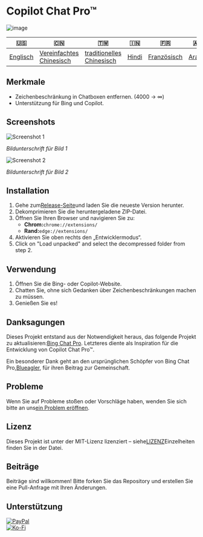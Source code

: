 # Copilot Chat Pro™

![image](https://user-images.githubusercontent.com/69091361/297645227-67e62dd6-9322-4622-aa35-f7624fdf8698.png)

| 🇺🇸                  | 🇨🇳                                        | 🇹🇼                                         | 🇮🇳                  | 🇫🇷                        | 🇦🇪                   | 🇩🇪                    | 🇯🇵                      | 🇪🇸                     |
| --------------------- | ------------------------------------------- | -------------------------------------------- | --------------------- | --------------------------- | ---------------------- | ----------------------- | ------------------------- | ------------------------ |
| [Englisch](README.md) | [Vereinfachtes Chinesisch](README.zh-CN.md) | [traditionelles Chinesisch](README.zh-TW.md) | [Hindi](README.hi.md) | [Französisch](README.fr.md) | [Araber](README.ar.md) | [Deutsch](README.de.md) | [japanisch](README.ja.md) | [Spanisch](README.es.md) |

## Merkmale

-   Zeichenbeschränkung in Chatboxen entfernen. (4000 -> ∞)
-   Unterstützung für Bing und Copilot.

## Screenshots

![Screenshot 1](https://user-images.githubusercontent.com/69091361/297644441-b17ea2d1-94c4-4543-92fd-d094bb8187c6.png)

_Bildunterschrift für Bild 1_

![Screenshot 2](https://user-images.githubusercontent.com/69091361/297644441-b17ea2d1-94c4-4543-92fd-d094bb8187c6.png)

_Bildunterschrift für Bild 2_

## Installation

1.  Gehe zum[Release-Seite](https://github.com/qzxtu/Copilot-Chat-Pro/releases)und laden Sie die neueste Version herunter.
2.  Dekomprimieren Sie die heruntergeladene ZIP-Datei.
3.  Öffnen Sie Ihren Browser und navigieren Sie zu:
    -   **Chrom:**`chrome://extensions/`
    -   **Rand:**`edge://extensions/`
4.  Aktivieren Sie oben rechts den „Entwicklermodus“.
5.  Click on "Load unpacked" and select the decompressed folder from step 2.

## Verwendung

1.  Öffnen Sie die Bing- oder Copilot-Website.
2.  Chatten Sie, ohne sich Gedanken über Zeichenbeschränkungen machen zu müssen.
3.  Genießen Sie es!

## Danksagungen

Dieses Projekt entstand aus der Notwendigkeit heraus, das folgende Projekt zu aktualisieren:[Bing Chat Pro](https://github.com/blueagler/Bing-Chat-Pro). Letzteres diente als Inspiration für die Entwicklung von Copilot Chat Pro™.

Ein besonderer Dank geht an den ursprünglichen Schöpfer von Bing Chat Pro,[Blueagler](https://github.com/blueagler), für ihren Beitrag zur Gemeinschaft.

## Probleme

Wenn Sie auf Probleme stoßen oder Vorschläge haben, wenden Sie sich bitte an uns[ein Problem eröffnen](https://github.com/qzxtu/copilot-chat-pro/issues).

## Lizenz

Dieses Projekt ist unter der MIT-Lizenz lizenziert – siehe[LIZENZ](LICENSE)Einzelheiten finden Sie in der Datei.

## Beiträge

Beiträge sind willkommen! Bitte forken Sie das Repository und erstellen Sie eine Pull-Anfrage mit Ihren Änderungen.

## Unterstützung

[![PayPal](https://img.shields.io/badge/PayPal-00457C?style=for-the-badge&logo=paypal&logoColor=white)](https://paypal.me/nova355killer)  
[![Ko-Fi](https://img.shields.io/badge/kofi-00457C?style=for-the-badge&logo=ko-fi&logoColor=white)](https://ko-fi.com/nova355)
